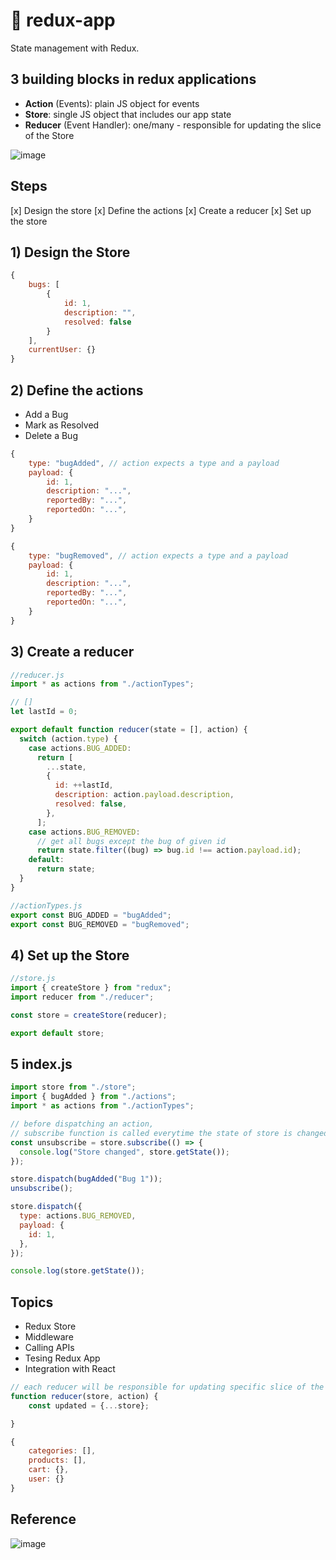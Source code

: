 # 💬 redux-app

State management with Redux.

## 3 building blocks in redux applications

- **Action** (Events): plain JS object for events
- **Store**: single JS object that includes our app state
- **Reducer** (Event Handler): one/many - responsible for updating the slice of the Store

![image](https://user-images.githubusercontent.com/52897657/120698540-2ffd0800-c47d-11eb-959b-9224291bb2c7.png)

## Steps

[x] Design the store
[x] Define the actions
[x] Create a reducer
[x] Set up the store

## 1) Design the Store

```javascript
{
    bugs: [
        {
            id: 1,
            description: "",
            resolved: false
        }
    ],
    currentUser: {}
}
```

## 2) Define the actions

- Add a Bug
- Mark as Resolved
- Delete a Bug

```javascript
{
    type: "bugAdded", // action expects a type and a payload
    payload: {
        id: 1,
        description: "...",
        reportedBy: "...",
        reportedOn: "...",
    }
}

{
    type: "bugRemoved", // action expects a type and a payload
    payload: {
        id: 1,
        description: "...",
        reportedBy: "...",
        reportedOn: "...",
    }
}
```

## 3) Create a reducer

```javascript
//reducer.js
import * as actions from "./actionTypes";

// []
let lastId = 0;

export default function reducer(state = [], action) {
  switch (action.type) {
    case actions.BUG_ADDED:
      return [
        ...state,
        {
          id: ++lastId,
          description: action.payload.description,
          resolved: false,
        },
      ];
    case actions.BUG_REMOVED:
      // get all bugs except the bug of given id
      return state.filter((bug) => bug.id !== action.payload.id);
    default:
      return state;
  }
}

//actionTypes.js
export const BUG_ADDED = "bugAdded";
export const BUG_REMOVED = "bugRemoved";
```

## 4) Set up the Store

```javascript
//store.js
import { createStore } from "redux";
import reducer from "./reducer";

const store = createStore(reducer);

export default store;
```

## 5 index.js

```javascript
import store from "./store";
import { bugAdded } from "./actions";
import * as actions from "./actionTypes";

// before dispatching an action,
// subscribe function is called everytime the state of store is changed
const unsubscribe = store.subscribe(() => {
  console.log("Store changed", store.getState());
});

store.dispatch(bugAdded("Bug 1"));
unsubscribe();

store.dispatch({
  type: actions.BUG_REMOVED,
  payload: {
    id: 1,
  },
});

console.log(store.getState());
```

## Topics

- Redux Store
- Middleware
- Calling APIs
- Tesing Redux App
- Integration with React

```javascript
// each reducer will be responsible for updating specific slice of the store
function reducer(store, action) {
    const updated = {...store};

}

{
    categories: [],
    products: [],
    cart: {},
    user: {}
}
```

## Reference
![image](https://user-images.githubusercontent.com/52897657/120706181-c5e96080-c486-11eb-84b9-308c47ea81d1.png)

